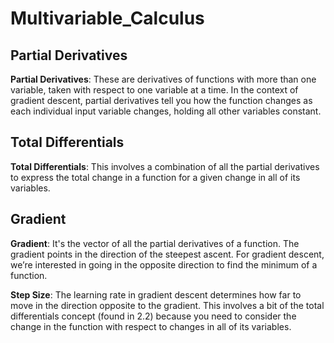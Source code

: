 # Multivariable_Calculus


## Partial Derivatives

**Partial Derivatives**: These are derivatives of functions with more than one variable, taken with respect to one variable at a time.
In the context of gradient descent, partial derivatives tell you how the function changes as each individual input variable changes, holding all other variables constant.

## Total Differentials

**Total Differentials**: This involves a combination of all the partial derivatives to express the total change in a function for a given change in all of its variables.

## Gradient

**Gradient**: It's the vector of all the partial derivatives of a function.
The gradient points in the direction of the steepest ascent. For gradient descent, we’re interested in going in the opposite direction to find the minimum of a function.


**Step Size**: The learning rate in gradient descent determines how far to move in the direction opposite to the gradient.
This involves a bit of the total differentials concept (found in 2.2) because you need to consider the change in the function with respect to changes in all of its variables.
